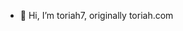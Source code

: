 - 👋 Hi, I’m toriah7, originally toriah.com

<!---
toriah7/toriah7 is a ✨ special ✨ repository because its `README.md` (this file) appears on your GitHub profile.
You can click the Preview link to take a look at your changes.
--->
